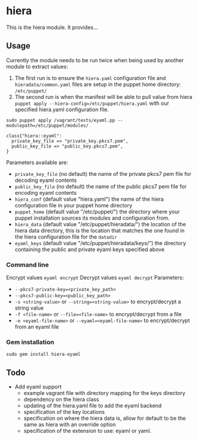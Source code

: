 # hiera #

This is the hiera module. It provides...

## Usage
Currently the module needs to be run twice when being used by another module to extract
 values:
1. The first run is to ensure the `hiera.yaml` configuration file and `hieradata/common.yaml` files are setup in the puppet home directory: `/etc/puppet/`
2. The second run is when the manifest will be able to pull value from hiera
`puppet apply --hiera-config=/etc/puppet/hiera.yaml` with our specified hiera.yaml configuration file.

```
sudo puppet apply /vagrant/tests/eyaml.pp --modulepath=/etc/puppet/modules/
```

```
class{"hiera::eyaml":
  private_key_file => "private_key.pkcs7.pem",
  public_key_file => "public_key.pkcs7.pem",
}
```
Parameters available are:
* `private_key_file` (no default) the name of the private pkcs7 pem file for decoding eyaml contents
* `public_key_file` (no default) the name of the public pkcs7 pem file for encoding eyaml contents
* `hiera_conf` (default value "hiera.yaml") the name of the hiera configuration file in your puppet home directory
* `puppet_home` (default value "/etc/puppet/") the directory where your puppet installation sources its modules and configuration from.
* `hiera_data` (default value "/etc/puppet/hieradata/") the location of the hiera data directory, 
this is the location that matches the one found in the hiera configuration file for the `datadir`  
* `eyaml_keys` (default value "/etc/puppet/hieradata/keys/") the directory containing the public and private eyaml keys specified above

### Command line
Encrypt values `eyaml encrypt`
Decrypt values `eyaml decrypt`
Parameters:
* `--pkcs7-private-key=<private_key_path>`
* `--pkcs7-public-key=<public_key_path>`
* `-s <string-value>` or `--string=<string-value>` to encrypt/decrypt a string value
* `-f <file-name>` or `--file=<file-name>` to encrypt/decrypt from a file
* `-e <eyaml-file-name>` or `--eyaml=<eyaml-file-name>` to encrypt/decrypt from an eyaml file

### Gem installation
`sudo gem install hiera-eyaml`

## Todo
* Add eyaml support
    * example vagrant file with directory mapping for the keys directory
    * dependency on the hiera class
    * updating of the hiera.yaml file to add the eyaml backend
    * specification of the key locations
    * specification on where the hiera data is, allow for default to be the same as hiera with an override option
    * specification of the extension to use: eyaml or yaml.